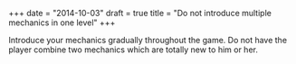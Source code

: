 +++
date = "2014-10-03"
draft = true
title = "Do not introduce multiple mechanics in one level"
+++

Introduce your mechanics gradually throughout the game. Do not have the player combine two mechanics which are totally new to him or her.
